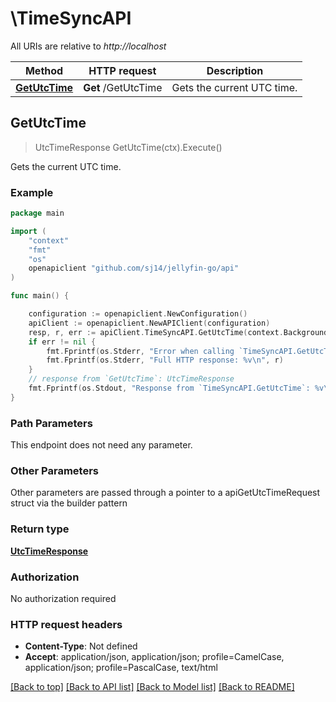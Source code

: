 # \TimeSyncAPI

All URIs are relative to *http://localhost*

Method | HTTP request | Description
------------- | ------------- | -------------
[**GetUtcTime**](TimeSyncAPI.md#GetUtcTime) | **Get** /GetUtcTime | Gets the current UTC time.



## GetUtcTime

> UtcTimeResponse GetUtcTime(ctx).Execute()

Gets the current UTC time.

### Example

```go
package main

import (
	"context"
	"fmt"
	"os"
	openapiclient "github.com/sj14/jellyfin-go/api"
)

func main() {

	configuration := openapiclient.NewConfiguration()
	apiClient := openapiclient.NewAPIClient(configuration)
	resp, r, err := apiClient.TimeSyncAPI.GetUtcTime(context.Background()).Execute()
	if err != nil {
		fmt.Fprintf(os.Stderr, "Error when calling `TimeSyncAPI.GetUtcTime``: %v\n", err)
		fmt.Fprintf(os.Stderr, "Full HTTP response: %v\n", r)
	}
	// response from `GetUtcTime`: UtcTimeResponse
	fmt.Fprintf(os.Stdout, "Response from `TimeSyncAPI.GetUtcTime`: %v\n", resp)
}
```

### Path Parameters

This endpoint does not need any parameter.

### Other Parameters

Other parameters are passed through a pointer to a apiGetUtcTimeRequest struct via the builder pattern


### Return type

[**UtcTimeResponse**](UtcTimeResponse.md)

### Authorization

No authorization required

### HTTP request headers

- **Content-Type**: Not defined
- **Accept**: application/json, application/json; profile=CamelCase, application/json; profile=PascalCase, text/html

[[Back to top]](#) [[Back to API list]](../README.md#documentation-for-api-endpoints)
[[Back to Model list]](../README.md#documentation-for-models)
[[Back to README]](../README.md)

